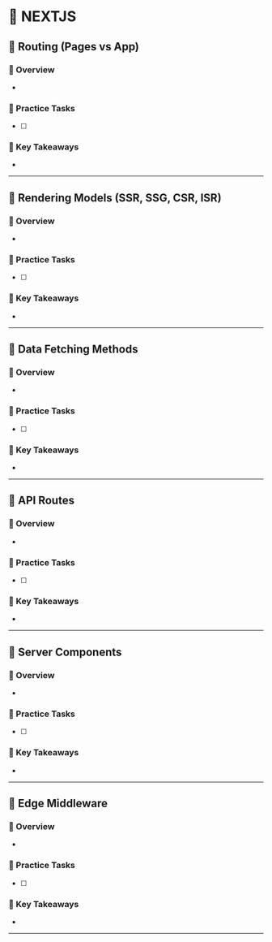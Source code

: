 # 📘 NEXTJS

## 🔹 Routing (Pages vs App)
### 📘 Overview
- 

### 🧪 Practice Tasks
- [ ] 

### 🧠 Key Takeaways
- 

---

## 🔹 Rendering Models (SSR, SSG, CSR, ISR)
### 📘 Overview
- 

### 🧪 Practice Tasks
- [ ] 

### 🧠 Key Takeaways
- 

---

## 🔹 Data Fetching Methods
### 📘 Overview
- 

### 🧪 Practice Tasks
- [ ] 

### 🧠 Key Takeaways
- 

---

## 🔹 API Routes
### 📘 Overview
- 

### 🧪 Practice Tasks
- [ ] 

### 🧠 Key Takeaways
- 

---

## 🔹 Server Components
### 📘 Overview
- 

### 🧪 Practice Tasks
- [ ] 

### 🧠 Key Takeaways
- 

---

## 🔹 Edge Middleware
### 📘 Overview
- 

### 🧪 Practice Tasks
- [ ] 

### 🧠 Key Takeaways
- 

---

